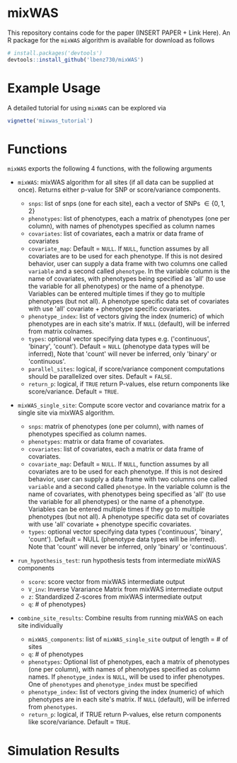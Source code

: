 # mixWAS

This repository contains code for the paper (INSERT PAPER + Link Here). An R package for the `mixWAS` algorithm is available for download as follows

``` r
# install.packages('devtools')
devtools::install_github('lbenz730/mixWAS')
```

# Example Usage
A detailed tutorial for using `mixWAS` can be explored via

``` r
vignette('mixwas_tutorial') 
```

# Functions
`mixWAS` exports the following 4 functions, with the following arguments


* `mixWAS`: mixWAS algorithm for all sites (if all data can be supplied at once). Returns either p-value for SNP or score/variance components.
    * `snps`: list of snps (one for each site), each a vector of SNPs $\in \{0,1,2\}$
    * `phenotypes`: list of phenotypes, each a matrix of phenotypes (one per column), with names of phenotypes specified as column names
    * `covariates`: list of covariates, each a matrix or data frame of covariates
    * `covariate_map`: Default = `NULL`. If `NULL`, function assumes by all covariates are to be used for each phenotype. If this is not desired behavior, user can supply a data frame with two columns one called `variable` and a second called `phenotype`. In the variable column is the name of covariates, with phenotypes being specified as 'all' (to use the variable for all phenotypes) or the name of a phenotype. Variables can be entered multiple times if they go to multiple phenotypes (but not all). A phenotype specific data set of covariates with use 'all' covariate + phenotype specific covariates.
    * `phenotype_index`: list of vectors giving the index (numeric) of which phenotypes are in each site's matrix. If `NULL` (default), will be inferred from matrix colnames.
    * `types`: optional vector specifying data types e.g. ('continuous', 'binary', 'count'). Default = `NULL` (phenotype data types will be inferred), Note that 'count' will never be inferred, only 'binary' or 'continuous'.
    * `parallel_sites`: logical, if score/variance component computations should be parallelized over sites. Default = `FALSE`.
    * `return_p`: logical, if `TRUE` return P-values, else return components like score/variance. Default = `TRUE`.

* `mixWAS_single_site`: Compute score vector and covariance matrix for a single site via mixWAS algorithm.
    * `snps`: matrix of phenotypes (one per column), with names of phenotypes specified as column names.
    * `phenotypes`: matrix or data frame of covariates.
    * `covariates`: list of covariates, each a matrix or data frame of covariates.
    * `covariate_map`: Default = `NULL`. If `NULL`, function assumes by all covariates are to be used for each phenotype. If this is not desired behavior, user can supply a data frame with two columns one called `variable` and a second called `phenotype`. In the variable column is the name of covariates, with phenotypes being specified as 'all' (to use the variable for all phenotypes) or the name of a phenotype. Variables can be entered multiple times if they go to multiple phenotypes (but not all). A phenotype specific data set of covariates with use 'all' covariate + phenotype specific covariates.
    * `types`: optional vector specifying data types ('continuous', 'binary', 'count'). Default = NULL (phenotype data types will be inferred). Note that 'count' will never be inferred, only 'binary' or 'continuous'.
    
* `run_hypothesis_test`: run hypothesis tests from intermediate mixWAS components
  * `score`: score vector from mixWAS intermediate output
  * `V_inv`: Inverse Varariance Matrix from mixWAS intermediate output
  * `z`: Standardized Z-scores from mixWAS intermediate output
  * `q`: # of phenotypes}

* `combine_site_results`: Combine results from running mixWAS on each site individually
    * `mixWAS_components`:	list of  `mixWAS_single_site` output of length = # of sites
    * `q`: # of phenotypes
    * `phenotypes`:	Optional list of phenotypes, each a matrix of phenotypes (one per column), with names of phenotypes specified as column names. If `phenotype_index` is `NULL`, will be used to infer phenotypes. One of `phenotypes` and `phenotype_index` must be specified
    * `phenotype_index`:	list of vectors giving the index (numeric) of which phenotypes are in each site's matrix. If `NULL` (default), will be inferred from `phenotypes`.
    * `return_p`: logical, if TRUE return P-values, else return components like score/variance. Default = `TRUE`.

# Simulation Results
